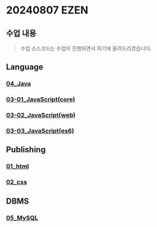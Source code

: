 # 20240807 EZEN 
## 수업 내용
> 수업 소스코드는 수업이 진행되면서 여기에 올려드리겠습니다.

## Language
### [04_Java](https://github.com/20240807-ezen/04_java)
### [03-01_JavaScript(core)](https://github.com/20240807-ezen/03-01_javascript_core)
### [03-02_JavaScript(web)](https://github.com/20240807-ezen/03-02_javascript_web)
### [03-03_JavaScript(es6)](https://github.com/20240807-ezen/03-03_javascript_es6)

## Publishing
### [01_html](https://github.com/20240807-ezen/01_html)
### [02_css](https://github.com/20240807-ezen/02_css)

## DBMS
### [05_MySQL](https://github.com/20240807-ezen/05_mysql)
